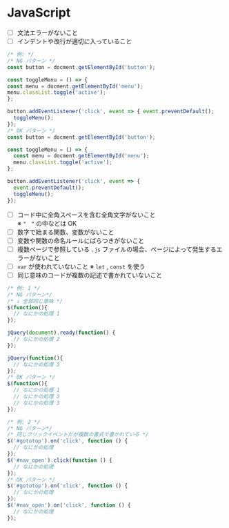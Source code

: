 # JavaScript

- [ ] 文法エラーがないこと
- [ ] インデントや改行が適切に入っていること

```javascript
/* 例: */
/* NG パターン */
const button = docment.getElementById('button');

const toggleMenu = () => {
const menu = docment.getElementById('menu');
menu.classList.toggle('active');
};

button.addEventListener('click', event => { event.preventDefault();
  toggleMenu();
});
/* OK パターン */
const button = docment.getElementById('button');

const toggleMenu = () => {
  const menu = docment.getElementById('menu');
  menu.classList.toggle('active');
};

button.addEventListener('click', event => {
  event.preventDefault();
  toggleMenu();
});
```

- [ ] コード中に全角スペースを含む全角文字がないこと  
  ※ `"　"` の中などは OK
- [ ] 数字で始まる関数、変数がないこと
- [ ] 変数や関数の命名ルールにばらつきがないこと
- [ ] 複数ページで参照している `.js` ファイルの場合、ページによって発生するエラーがないこと
- [ ] `var` が使われていないこと
  ※ `let` , `const` を使う
- [ ] 同じ意味のコードが複数の記述で書かれていないこと

```javascript
/* 例: 1 */
/* NG パターン*/
/* ↓ 全部同じ意味 */
$(function(){
  // なにかの処理 1
});

jQuery(document).ready(function() {
  // なにかの処理 2
});

jQuery(function(){
  // なにかの処理 3
});
/* OK パターン */
$(function(){
  // なにかの処理 1
  // なにかの処理 2
  // なにかの処理 3
});

/* 例: 2 */
/* NG パターン*/
/* 同じクリックイベントだが複数の書式で書かれている */
$('#gototop').on('click', function () {
  // なにかの処理
});
$('#nav_open').click(function () {
  // なにかの処理
});
/* OK パターン */
$('#gototop').on('click', function () {
  // なにかの処理
});
$('#nav_open').on('click', function () {
  // なにかの処理
});
```